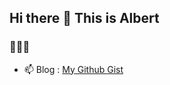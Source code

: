 ## Hi there 👋 This is Albert

### 👨🏻‍💻
- 📫 Blog : [My Github Gist](https://gist.github.com/albert-lin-0129)
<!--
**albert-lin-0129/albert-lin-0129** is a ✨ _special_ ✨ repository because its `README.md` (this file) appears on your GitHub profile.

Here are some ideas to get you started:

- 🔭 I’m currently working on ...
- 🌱 I’m currently learning ...
- 👯 I’m looking to collaborate on ...
- 🤔 I’m looking for help with ...
- 💬 Ask me about ...
- 📫 How to reach me: ...
- 😄 Pronouns: ...
- ⚡ Fun fact: ...
-->
